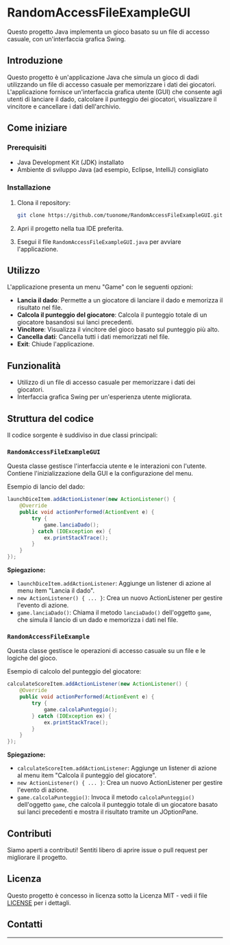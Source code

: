 # RandomAccessFileExampleGUI

Questo progetto Java implementa un gioco basato su un file di accesso casuale, con un'interfaccia grafica Swing.

## Introduzione

Questo progetto è un'applicazione Java che simula un gioco di dadi utilizzando un file di accesso casuale per memorizzare i dati dei giocatori. L'applicazione fornisce un'interfaccia grafica utente (GUI) che consente agli utenti di lanciare il dado, calcolare il punteggio dei giocatori, visualizzare il vincitore e cancellare i dati dell'archivio.

## Come iniziare

### Prerequisiti

- Java Development Kit (JDK) installato
- Ambiente di sviluppo Java (ad esempio, Eclipse, IntelliJ) consigliato

### Installazione

1. Clona il repository:

   ```bash
   git clone https://github.com/tuonome/RandomAccessFileExampleGUI.git
   ```

2. Apri il progetto nella tua IDE preferita.

3. Esegui il file `RandomAccessFileExampleGUI.java` per avviare l'applicazione.

## Utilizzo

L'applicazione presenta un menu "Game" con le seguenti opzioni:

- **Lancia il dado**: Permette a un giocatore di lanciare il dado e memorizza il risultato nel file.
- **Calcola il punteggio del giocatore**: Calcola il punteggio totale di un giocatore basandosi sui lanci precedenti.
- **Vincitore**: Visualizza il vincitore del gioco basato sul punteggio più alto.
- **Cancella dati**: Cancella tutti i dati memorizzati nel file.
- **Exit**: Chiude l'applicazione.

## Funzionalità

- Utilizzo di un file di accesso casuale per memorizzare i dati dei giocatori.
- Interfaccia grafica Swing per un'esperienza utente migliorata.

## Struttura del codice

Il codice sorgente è suddiviso in due classi principali:

### `RandomAccessFileExampleGUI`

Questa classe gestisce l'interfaccia utente e le interazioni con l'utente. Contiene l'inizializzazione della GUI e la configurazione del menu.

Esempio di lancio del dado:

```java
launchDiceItem.addActionListener(new ActionListener() {
    @Override
    public void actionPerformed(ActionEvent e) {
        try {
            game.lanciaDado();
        } catch (IOException ex) {
            ex.printStackTrace();
        }
    }
});
```

**Spiegazione:**
- `launchDiceItem.addActionListener`: Aggiunge un listener di azione al menu item "Lancia il dado".
- `new ActionListener() { ... }`: Crea un nuovo ActionListener per gestire l'evento di azione.
- `game.lanciaDado()`: Chiama il metodo `lanciaDado()` dell'oggetto `game`, che simula il lancio di un dado e memorizza i dati nel file.

### `RandomAccessFileExample`

Questa classe gestisce le operazioni di accesso casuale su un file e le logiche del gioco.

Esempio di calcolo del punteggio del giocatore:

```java
calculateScoreItem.addActionListener(new ActionListener() {
    @Override
    public void actionPerformed(ActionEvent e) {
        try {
            game.calcolaPunteggio();
        } catch (IOException ex) {
            ex.printStackTrace();
        }
    }
});
```

**Spiegazione:**
- `calculateScoreItem.addActionListener`: Aggiunge un listener di azione al menu item "Calcola il punteggio del giocatore".
- `new ActionListener() { ... }`: Crea un nuovo ActionListener per gestire l'evento di azione.
- `game.calcolaPunteggio()`: Invoca il metodo `calcolaPunteggio()` dell'oggetto `game`, che calcola il punteggio totale di un giocatore basato sui lanci precedenti e mostra il risultato tramite un JOptionPane.

## Contributi

Siamo aperti a contributi! Sentiti libero di aprire issue o pull request per migliorare il progetto.

## Licenza

Questo progetto è concesso in licenza sotto la Licenza MIT - vedi il file [LICENSE](LICENSE) per i dettagli.

## Contatti



---

